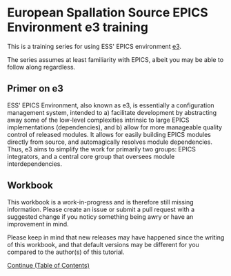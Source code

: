 # European Spallation Source EPICS Environment e3 training

This is a training series for using ESS' EPICS environment [e3](https://github.com/icshwi/e3). 

The series assumes at least familiarity with EPICS, albeit you may be able to follow along regardless.

## Primer on e3

ESS' EPICS Environment, also known as e3, is essentially a configuration management system, intended to a) facilitate development by abstracting away some of the low-level complexities intrinsic to large EPICS implementations (dependencies), and b) allow for more manageable quality control of released modules. It allows for easily building EPICS modules directly from source, and automagically resolves module dependencies. Thus, e3 aims to simplify the work for primarily two groups: EPICS integrators, and a central core group that oversees module interdependencies.

## Workbook

This workbook is a work-in-progress and is therefore still missing information. Please create an issue or submit a pull request with a suggested change if you noticy something being awry or have an improvement in mind.

Please keep in mind that new releases may have happened since the writing of this workbook, and that default versions may be different for you compared to the author(s) of this tutorial.

[Continue (Table of Contents)](workbook/README.md)
